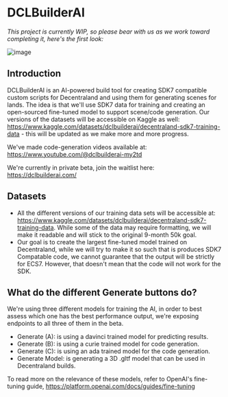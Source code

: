 # DCLBuilderAI

<i> This project is currently WIP, so please bear with us as we work toward completing it, here's the first look:</i>

![image](https://github.com/DCLBuilderAI/DCLBuilderAI/assets/56746236/00ec8fc5-ecc9-4678-9a7e-02582d72df4d)


## Introduction

DCLBuilderAI is an AI-powered build tool for creating SDK7 compatible custom scripts for Decentraland and using them for generating scenes for lands. The idea is that we'll use SDK7 data for training and creating an open-sourced fine-tuned model to support scene/code generation. Our versions of the datasets will be accessible on Kaggle as well: https://www.kaggle.com/datasets/dclbuilderai/decentraland-sdk7-training-data - this will be updated as we make more and more progress.

We've made code-generation videos available at: https://www.youtube.com/@dclbuilderai-my2td 

We're currently in private beta, join the waitlist here: https://dclbuilderai.com/

## Datasets 

- All the different versions of our training data sets will be accessible at: https://www.kaggle.com/datasets/dclbuilderai/decentraland-sdk7-training-data. While some of the data may require formatting, we will make it readable and will stick to the original 9-month 50k goal.
- Our goal is to create the largest fine-tuned model trained on Decentraland, while we will try to make it so such that is produces SDK7 Compatable code, we cannot guarantee that the output will be strictly for ECS7. However, that doesn't mean that the code will not work for the SDK. 

## What do the different Generate buttons do?

We're using three different models for training the AI, in order to best assess which one has the best performance output, we're exposing endpoints to all three of them in the beta. 
- Generate (A): is using a davinci trained model for predicting results. 
- Generate (B): is using a curie trained model for code generation.
- Generate (C): is using an ada trained model for the code generation.
- Generate Model: is generating a 3D .gltf model that can be used in Decentraland builds. 

To read more on the relevance of these models, refer to OpenAI's fine-tuning guide, https://platform.openai.com/docs/guides/fine-tuning

